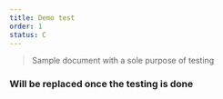 ```yaml
---
title: Demo test
order: 1
status: C
---
```


> Sample document with a sole purpose of testing

### Will be replaced once the testing is done


